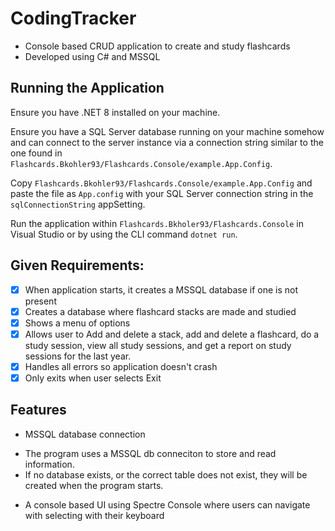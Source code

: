 # CodingTracker
- Console based CRUD application to create and study flashcards
- Developed using C# and MSSQL

## Running the Application

Ensure you have .NET 8 installed on your machine. 

Ensure you have a SQL Server database running on your machine somehow and 
can connect to the server instance via a connection string similar to the 
one found in `Flashcards.Bkohler93/Flashcards.Console/example.App.Config`.

Copy `Flashcards.Bkohler93/Flashcards.Console/example.App.Config` and 
paste the file as `App.config` with your SQL Server connection string in 
the `sqlConnectionString` appSetting.

Run the application within `Flashcards.Bkholer93/Flashcards.Console` in 
Visual Studio or by using the CLI command `dotnet run`.

## Given Requirements:
- [x] When application starts, it creates a MSSQL database if one is not present
- [x] Creates a database where flashcard stacks are made and studied
- [x] Shows a menu of options
- [x] Allows user to Add and delete a stack, add and delete a flashcard, do a study session, view all study sessions, and get a report on study sessions for the last year.
- [x] Handles all errors so application doesn't crash
- [x] Only exits when user selects Exit

## Features

* MSSQL database connection
		
- The program uses a MSSQL db conneciton to store and read information.
- If no database exists, or the correct table does not exist, they will 
be created when the program starts.

* A console based UI using Spectre Console where users can navigate with selecting with their keyboard

